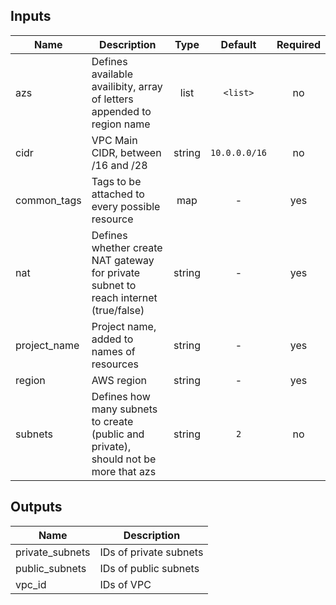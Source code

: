 ## Inputs

| Name | Description | Type | Default | Required |
|------|-------------|:----:|:-----:|:-----:|
| azs | Defines available availibity, array of letters appended to region name | list | `<list>` | no |
| cidr | VPC Main CIDR, between /16 and /28 | string | `10.0.0.0/16` | no |
| common\_tags | Tags to be attached to every possible resource | map | - | yes |
| nat | Defines whether create NAT gateway for private subnet to reach internet (true/false) | string | - | yes |
| project\_name | Project name, added to names of resources | string | - | yes |
| region | AWS region | string | - | yes |
| subnets | Defines how many subnets to create (public and private), should not be more that azs | string | `2` | no |

## Outputs

| Name | Description |
|------|-------------|
| private\_subnets | IDs of private subnets |
| public\_subnets | IDs of public subnets |
| vpc\_id | IDs of VPC |